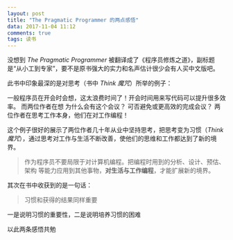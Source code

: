 ```yaml
---
layout: post
title: "The Pragmatic Programmer 的两点感悟"
data: 2017-11-04 11:12
comments: true
tags: 读书
---
```


没想到 *The Pragmatic Programmer* 被翻译成了《程序员修炼之道》，副标题是“从小工到专家”，要不是原书强大的实力和名声估计很少会有人买中文版吧。

此书中印象最深的是对思考（书中 *Think 魔咒*）所举的例子：

一般程序员在开会时会想，这太浪费时间了！开会时间用来写代码可以提升很多效率。
而两位作者在想 为什么会有这个会议？ 可否避免或更高效的完成会议？
两位作者在思考工作本身，他们在对工作编程！

这个例子很好的展示了两位作者几十年从业中坚持思考，把思考变为习惯（*Think 魔咒*），通过思考对工作与生活不断改善，使他们的思维和工作都达到了新的境界。


> 作为程序员不要局限于对计算机编程。把编程时用到的分析、设计、预估、架构 等能力应用到其他事物，**对生活与工作编程**，才能扩展新的境界。


其次在书中收获到的是一句话：

> 习惯和获得的结果同样重要

一是说明习惯的重要性，二是说明培养习惯的困难

以此两条感悟共勉
